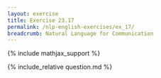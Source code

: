 ```yaml
---
layout: exercise
title: Exercise 23.17
permalink: /nlp-english-exercises/ex_17/
breadcrumb: Natural Language for Communication
---
```


{% include mathjax_support %}

<div><i class="arrow-up loader" data-chapter="nlp-english-exercises" data-exercise="ex_17" data-rating="0"></i></div>
{% include_relative question.md %}
